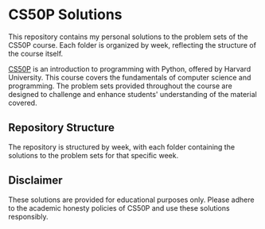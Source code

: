 # CS50P Solutions

This repository contains my personal solutions to the problem sets of the CS50P course. Each folder is organized by week, reflecting the structure of the course itself.

[CS50P](https://cs50.harvard.edu/python/2022/) is an introduction to programming with Python, offered by Harvard University. This course covers the fundamentals of computer science and programming. The problem sets provided throughout the course are designed to challenge and enhance students' understanding of the material covered.

## Repository Structure

The repository is structured by week, with each folder containing the solutions to the problem sets for that specific week.  

## Disclaimer

These solutions are provided for educational purposes only. Please adhere to the academic honesty policies of CS50P and use these solutions responsibly.


